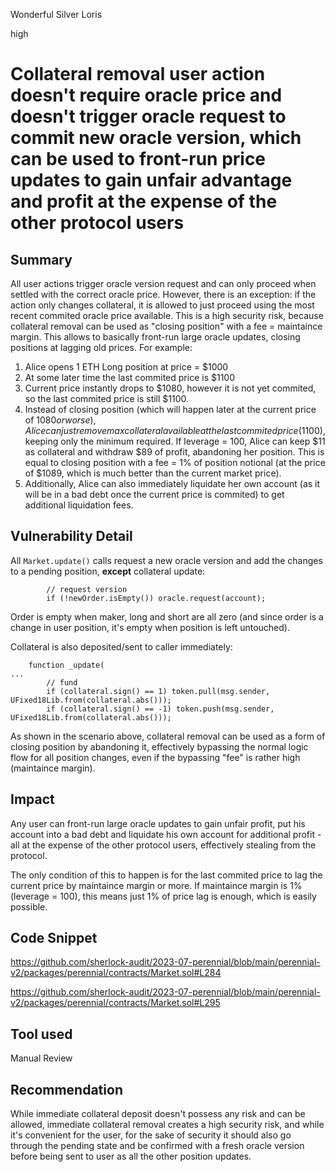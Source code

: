 Wonderful Silver Loris

high

# Collateral removal user action doesn't require oracle price and doesn't trigger oracle request to commit new oracle version, which can be used to front-run price updates to gain unfair advantage and profit at the expense of the other protocol users
## Summary

All user actions trigger oracle version request and can only proceed when settled with the correct oracle price. However, there is an exception: if the action only changes collateral, it is allowed to just proceed using the most recent commited oracle price available. This is a high security risk, because collateral removal can be used as "closing position" with a fee = maintaince margin. This allows to basically front-run large oracle updates, closing positions at lagging old prices. For example:
1. Alice opens 1 ETH Long position at price = $1000
2. At some later time the last commited price is $1100
3. Current price instantly drops to $1080, however it is not yet commited, so the last commited price is still $1100.
4. Instead of closing position (which will happen later at the current price of $1080 or worse), Alice can just remove max collateral available at the last commited price ($1100), keeping only the minimum required. If leverage = 100, Alice can keep $11 as collateral and withdraw $89 of profit, abandoning her position. This is equal to closing position with a fee = 1% of position notional (at the price of $1089, which is much better than the current market price).
5. Additionally, Alice can also immediately liquidate her own account (as it will be in a bad debt once the current price is commited) to get additional liquidation fees.

## Vulnerability Detail

All `Market.update()` calls request a new oracle version and add the changes to a pending position, **except** collateral update:
```solidity
        // request version
        if (!newOrder.isEmpty()) oracle.request(account);
```
Order is empty when maker, long and short are all zero (and since order is a change in user position, it's empty when position is left untouched).

Collateral is also deposited/sent to caller immediately:
```solidity
    function _update(
...
        // fund
        if (collateral.sign() == 1) token.pull(msg.sender, UFixed18Lib.from(collateral.abs()));
        if (collateral.sign() == -1) token.push(msg.sender, UFixed18Lib.from(collateral.abs()));
```

As shown in the scenario above, collateral removal can be used as a form of closing position by abandoning it, effectively bypassing the normal logic flow for all position changes, even if the bypassing "fee" is rather high (maintaince margin).

## Impact

Any user can front-run large oracle updates to gain unfair profit, put his account into a bad debt and liquidate his own account for additional profit - all at the expense of the other protocol users, effectively stealing from the protocol.

The only condition of this to happen is for the last commited price to lag the current price by maintaince margin or more. If maintaince margin is 1% (leverage = 100), this means just 1% of price lag is enough, which is easily possible.

## Code Snippet

https://github.com/sherlock-audit/2023-07-perennial/blob/main/perennial-v2/packages/perennial/contracts/Market.sol#L284

https://github.com/sherlock-audit/2023-07-perennial/blob/main/perennial-v2/packages/perennial/contracts/Market.sol#L295

## Tool used

Manual Review

## Recommendation

While immediate collateral deposit doesn't possess any risk and can be allowed, immediate collateral removal creates a high security risk, and while it's convenient for the user, for the sake of security it should also go through the pending state and be confirmed with a fresh oracle version before being sent to user as all the other position updates.